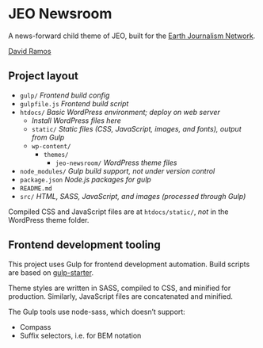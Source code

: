 # JEO Newsroom

A news-forward child theme of JEO, built for the [Earth Journalism Network](http://earthjournalism.net/).

[David Ramos](http://imaginaryterrain.com/)

## Project layout

- `gulp/` _Frontend build config_
- `gulpfile.js` _Frontend build script_
- `htdocs/` _Basic WordPress environment; deploy on web server_
	- _Install WordPress files here_
	- `static/` _Static files (CSS, JavaScript, images, and fonts), output from 	Gulp_
	- `wp-content/`
		- `themes/`
			- `jeo-newsroom/` _WordPress theme files_
- `node_modules/` _Gulp build support, not under version control_
- `package.json` _Node.js packages for gulp_
- `README.md`
- `src/` _HTML, SASS, JavaScript, and images (processed through Gulp)_

Compiled CSS and JavaScript files are at `htdocs/static/`, *not* in the WordPress theme folder.

## Frontend development tooling

This project uses Gulp for frontend development automation. Build scripts are based on [gulp-starter](https://github.com/greypants/gulp-starter).

Theme styles are written in SASS, compiled to CSS, and minified for production. Similarly, JavaScript files are concatenated and minified.

The Gulp tools use node-sass, which doesn’t support:
- Compass
- Suffix selectors, i.e. for BEM notation


